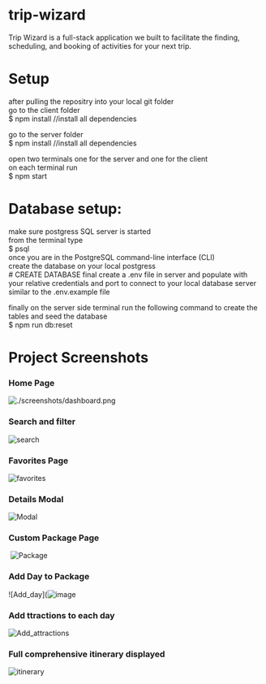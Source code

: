 # trip-wizard  
Trip Wizard is a full-stack application we built to facilitate the finding, scheduling, and booking of activities for your next trip.

# Setup
after pulling the repositry into your local git folder  
go to the client folder     
    $ npm install       //install all dependencies  

go to the server folder  
    $ npm install       //install all dependencies  

open two terminals one for the server and one for the client   
on each terminal run   
    $ npm start

# Database setup:  
make sure postgress SQL server is started   
from the terminal type  
    $ psql  
once you are in the PostgreSQL command-line interface (CLI)   
create the database on your local postgress  
    # CREATE DATABASE final 
create a .env file in server and populate with your relative credentials and port to connect to your local database server similar to the .env.example file

finally on the server side terminal run the following command to create the tables and seed the database  
    $ npm run db:reset    
# Project Screenshots
### Home Page
![./screenshots/dashboard.png](https://github.com/jimmyabou/trip-wizard/blob/master/screenshots/home.png?raw=true)

### Search and filter
![search](https://github.com/jimmyabou/trip-wizard/blob/master/screenshots/serach.png?raw=true)
### Favorites Page
![favorites](https://github.com/jimmyabou/trip-wizard/blob/master/screenshots/favorites.png?raw=true)

### Details Modal
![Modal](https://github.com/jimmyabou/trip-wizard/blob/master/screenshots/modal_home.png?raw=true)
### Custom Package Page
![]()
![Package](https://github.com/jimmyabou/trip-wizard/blob/master/screenshots/create_packages.png?raw=true)
### Add Day to Package
![Add_day](![image](https://github.com/jimmyabou/trip-wizard/assets/128553101/c9d89963-7326-4abb-8d8a-cbc78d20cf4d)
### Add ttractions to each day
![Add_attractions](https://github.com/jimmyabou/trip-wizard/blob/master/screenshots/select_attraction_modal.png?raw=true)
### Full comprehensive itinerary displayed
![itinerary](https://github.com/jimmyabou/trip-wizard/blob/master/screenshots/itinerary.png?raw=true)


